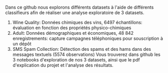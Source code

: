 Dans ce github nous explorons différents datasets à l'aide de différents classifieurs afin de réaliser une analyse exploratoire de 3 datasets. 
1. Wine Quality: Données chimiques des vins, 6497 échantillons: évaluation en fonction
des propriétés physico-chimiques
2. Adult:  Données démographiques et économiques, 48 842 enregistrements:
capture campagnes téléphoniques pour souscription à un dépôt
3. SMS Spam Collection: Détection des spams et des hams dans des messages textuels (5574
observations)
Vous trouverez dans github les 3 notebooks d'exploration de nos 3 datasets, ainsi que le pdf d'explication du projet et l'analyse des résultats.

